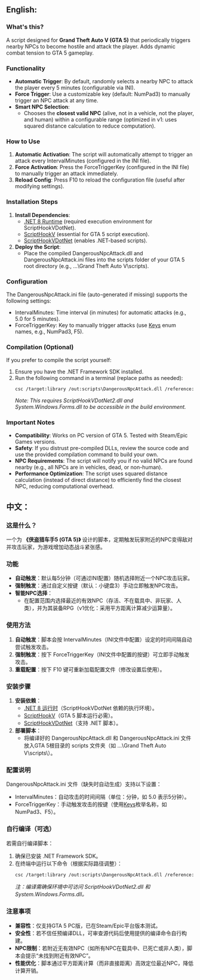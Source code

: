 
## English:  
### What's this?  
A script designed for **Grand Theft Auto V (GTA 5)** that periodically triggers nearby NPCs to become hostile and attack the player. Adds dynamic combat tension to GTA 5 gameplay.  


### Functionality  
- **Automatic Trigger**: By default, randomly selects a nearby NPC to attack the player every 5 minutes (configurable via INI).  
- **Force Trigger**: Use a customizable key (default: NumPad3) to manually trigger an NPC attack at any time.  
- **Smart NPC Selection**:  
  - Chooses the **closest valid NPC** (alive, not in a vehicle, not the player, and human) within a configurable range (optimized in v1: uses squared distance calculation to reduce computation).  


### How to Use  
1. **Automatic Activation**: The script will automatically attempt to trigger an attack every IntervalMinutes (configured in the INI file).  
2. **Force Activation**: Press the ForceTriggerKey (configured in the INI file) to manually trigger an attack immediately.  
3. **Reload Config**: Press F10 to reload the configuration file (useful after modifying settings).  


### Installation Steps  
1. **Install Dependencies**:  
   - [.NET 8 Runtime](https://dotnet.microsoft.com/en-us/download/dotnet/8.0) (required execution environment for ScriptHookVDotNet).  
   - [ScriptHookV](https://www.dev-c.com/gtav/scripthookv/) (essential for GTA 5 script execution).  
   - [ScriptHookVDotNet](https://github.com/crosire/scripthookvdotnet) (enables .NET-based scripts).  
2. **Deploy the Script**:  
   - Place the compiled DangerousNpcAttack.dll and DangerousNpcAttack.ini files into the scripts folder of your GTA 5 root directory (e.g., ...\Grand Theft Auto V\scripts\).  


### Configuration  
The DangerousNpcAttack.ini file (auto-generated if missing) supports the following settings:  
- IntervalMinutes: Time interval (in minutes) for automatic attacks (e.g., 5.0 for 5 minutes).  
- ForceTriggerKey: Key to manually trigger attacks (use [Keys](https://learn.microsoft.com/en-us/dotnet/api/system.windows.forms.keys) enum names, e.g., NumPad3, F5).  


### Compilation (Optional)  
If you prefer to compile the script yourself:  
1. Ensure you have the .NET Framework SDK installed.  
2. Run the following command in a terminal (replace paths as needed):  
   ```bash  
   csc /target:library /out:scripts\DangerousNpcAttack.dll /reference:ScriptHookVDotNet2.dll /reference:System.Windows.Forms.dll DangerousNpcAttack.cs  
   ```  
   *Note: This requires ScriptHookVDotNet2.dll and System.Windows.Forms.dll to be accessible in the build environment.*  


### Important Notes  
- **Compatibility**: Works on PC version of GTA 5. Tested with Steam/Epic Games versions.  
- **Safety**: If you distrust pre-compiled DLLs, review the source code and use the provided compilation command to build your own.  
- **NPC Requirements**: The script will notify you if no valid NPCs are found nearby (e.g., all NPCs are in vehicles, dead, or non-human).  
- **Performance Optimization**: The script uses squared distance calculation (instead of direct distance) to efficiently find the closest NPC, reducing computational overhead.  


## 中文：  
### 这是什么？  
一个为 **《侠盗猎车手5 (GTA 5)》** 设计的脚本，定期触发玩家附近的NPC变得敌对并攻击玩家，为游戏增加动态战斗紧张感。  


### 功能  
- **自动触发**：默认每5分钟（可通过INI配置）随机选择附近一个NPC攻击玩家。  
- **强制触发**：通过自定义按键（默认：小键盘3）手动立即触发NPC攻击。  
- **智能NPC选择**：  
  - 在配置范围内选择最近的有效NPC（存活、不在载具中、非玩家、人类），并为其装备RPG（v1优化：采用平方距离计算减少运算量）。  


### 使用方法  
1. **自动触发**：脚本会按 IntervalMinutes（INI文件中配置）设定的时间间隔自动尝试触发攻击。  
2. **强制触发**：按下 ForceTriggerKey（INI文件中配置的按键）可立即手动触发攻击。  
3. **重载配置**：按下 F10 键可重新加载配置文件（修改设置后使用）。  


### 安装步骤  
1. **安装依赖**：  
   - [.NET 8 运行时](https://dotnet.microsoft.com/zh-cn/download/dotnet/8.0)（ScriptHookVDotNet 依赖的执行环境）。  
   - [ScriptHookV](https://www.dev-c.com/gtav/scripthookv/)（GTA 5 脚本运行必需）。  
   - [ScriptHookVDotNet](https://github.com/crosire/scripthookvdotnet)（支持 .NET 脚本）。  
2. **部署脚本**：  
   - 将编译好的 DangerousNpcAttack.dll 和 DangerousNpcAttack.ini 文件放入GTA 5根目录的 scripts 文件夹（如 ...\Grand Theft Auto V\scripts\）。  


### 配置说明  
DangerousNpcAttack.ini 文件（缺失时自动生成）支持以下设置：  
- IntervalMinutes：自动攻击的时间间隔（单位：分钟，如 5.0 表示5分钟）。  
- ForceTriggerKey：手动触发攻击的按键（使用[Keys](https://learn.microsoft.com/zh-cn/dotnet/api/system.windows.forms.keys)枚举名称，如 NumPad3、F5）。  


### 自行编译（可选）  
若需自行编译脚本：  
1. 确保已安装 .NET Framework SDK。  
2. 在终端中运行以下命令（根据实际路径调整）：  
   ```bash  
   csc /target:library /out:scripts\DangerousNpcAttack.dll /reference:ScriptHookVDotNet2.dll /reference:System.Windows.Forms.dll DangerousNpcAttack.cs  
   ```  
   *注：编译需确保环境中可访问 ScriptHookVDotNet2.dll 和 System.Windows.Forms.dll。*  


### 注意事项  
- **兼容性**：仅支持GTA 5 PC版，已在Steam/Epic平台版本测试。  
- **安全性**：若不信任预编译DLL，可审查源代码后使用提供的编译命令自行构建。  
- **NPC限制**：若附近无有效NPC（如所有NPC在载具中、已死亡或非人类），脚本会提示“未找到附近有效NPC”。  
- **性能优化**：脚本通过平方距离计算（而非直接距离）高效定位最近NPC，降低计算开销。
